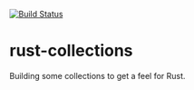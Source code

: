 [![Build Status](https://travis-ci.org/dangeloj/rust-collections.svg?branch=master)](https://travis-ci.org/dangeloj/rust-collections)

# rust-collections
Building some collections to get a feel for Rust.
